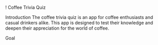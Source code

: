 ! Coffee Trivia Quiz

Introduction
The coffee trivia quiz is an app for coffee enthusiasts and casual drinkers alike. This app is designed to test their knowledge and deepen their appreciation for the world of coffee.

Goal 
